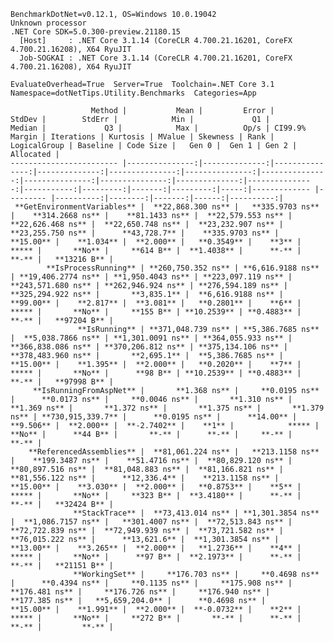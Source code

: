 
    BenchmarkDotNet=v0.12.1, OS=Windows 10.0.19042
    Unknown processor
    .NET Core SDK=5.0.300-preview.21180.15
      [Host]     : .NET Core 3.1.14 (CoreCLR 4.700.21.16201, CoreFX 4.700.21.16208), X64 RyuJIT
      Job-SOGKAI : .NET Core 3.1.14 (CoreCLR 4.700.21.16201, CoreFX 4.700.21.16208), X64 RyuJIT

    EvaluateOverhead=True  Server=True  Toolchain=.NET Core 3.1  
    Namespace=dotNetTips.Utility.Benchmarks  Categories=App  

                      Method |           Mean |         Error |         StdDev |        StdErr |            Min |             Q1 |         Median |             Q3 |            Max |          Op/s | CI99.9% Margin | Iterations | Kurtosis | MValue | Skewness | Rank | LogicalGroup | Baseline | Code Size |   Gen 0 |  Gen 1 | Gen 2 | Allocated |
    ------------------------ |---------------:|--------------:|---------------:|--------------:|---------------:|---------------:|---------------:|---------------:|---------------:|--------------:|---------------:|-----------:|---------:|-------:|---------:|-----:|------------- |--------- |----------:|--------:|-------:|------:|----------:|
     **GetEnvironmentVariables** |  **22,868.300 ns** |   **335.9703 ns** |    **314.2668 ns** |    **81.1433 ns** |  **22,579.553 ns** |  **22,626.468 ns** |  **22,650.748 ns** |  **23,232.907 ns** |  **23,255.750 ns** |      **43,728.7** |    **335.9703 ns** |      **15.00** |    **1.034** |  **2.000** |   **0.3549** |    **3** |            ***** |       **No** |     **614 B** |  **1.4038** |      **-** |     **-** |   **13216 B** |
            **IsProcessRunning** | **260,750.352 ns** | **6,616.9188 ns** | **19,406.2774 ns** | **1,950.4043 ns** | **223,097.119 ns** | **243,571.680 ns** | **262,946.924 ns** | **276,594.189 ns** | **325,294.922 ns** |       **3,835.1** |  **6,616.9188 ns** |      **99.00** |    **2.817** |  **3.081** |   **0.2801** |    **6** |            ***** |       **No** |     **155 B** | **10.2539** | **0.4883** |     **-** |   **97204 B** |
                   **IsRunning** | **371,048.739 ns** | **5,386.7685 ns** |  **5,038.7866 ns** | **1,301.0091 ns** | **364,055.933 ns** | **366,838.086 ns** | **370,206.812 ns** | **375,134.106 ns** | **378,483.960 ns** |       **2,695.1** |  **5,386.7685 ns** |      **15.00** |    **1.395** |  **2.000** |   **0.2020** |    **7** |            ***** |       **No** |      **98 B** | **10.2539** | **0.4883** |     **-** |   **97998 B** |
         **IsRunningFromAspNet** |       **1.368 ns** |     **0.0195 ns** |      **0.0173 ns** |     **0.0046 ns** |       **1.310 ns** |       **1.369 ns** |       **1.372 ns** |       **1.375 ns** |       **1.379 ns** | **730,915,339.7** |      **0.0195 ns** |      **14.00** |    **9.506** |  **2.000** |  **-2.7402** |    **1** |            ***** |       **No** |      **44 B** |       **-** |      **-** |     **-** |         **-** |
        **ReferencedAssemblies** |  **81,061.224 ns** |   **213.1158 ns** |    **199.3487 ns** |    **51.4716 ns** |  **80,829.120 ns** |  **80,897.516 ns** |  **81,048.883 ns** |  **81,166.821 ns** |  **81,556.122 ns** |      **12,336.4** |    **213.1158 ns** |      **15.00** |    **3.030** |  **2.000** |   **0.8753** |    **5** |            ***** |       **No** |     **323 B** |  **3.4180** |      **-** |     **-** |   **32424 B** |
                  **StackTrace** |  **73,413.014 ns** | **1,301.3854 ns** |  **1,086.7157 ns** |   **301.4007 ns** |  **72,513.843 ns** |  **72,722.839 ns** |  **72,949.939 ns** |  **73,721.582 ns** |  **76,015.222 ns** |      **13,621.6** |  **1,301.3854 ns** |      **13.00** |    **3.265** |  **2.000** |   **1.2736** |    **4** |            ***** |       **No** |      **97 B** |  **2.1973** |      **-** |     **-** |   **21151 B** |
                  **WorkingSet** |     **176.703 ns** |     **0.4698 ns** |      **0.4394 ns** |     **0.1135 ns** |     **175.908 ns** |     **176.481 ns** |     **176.726 ns** |     **176.940 ns** |     **177.385 ns** |   **5,659,204.0** |      **0.4698 ns** |      **15.00** |    **1.991** |  **2.000** |  **-0.0732** |    **2** |            ***** |       **No** |     **272 B** |       **-** |      **-** |     **-** |         **-** |
